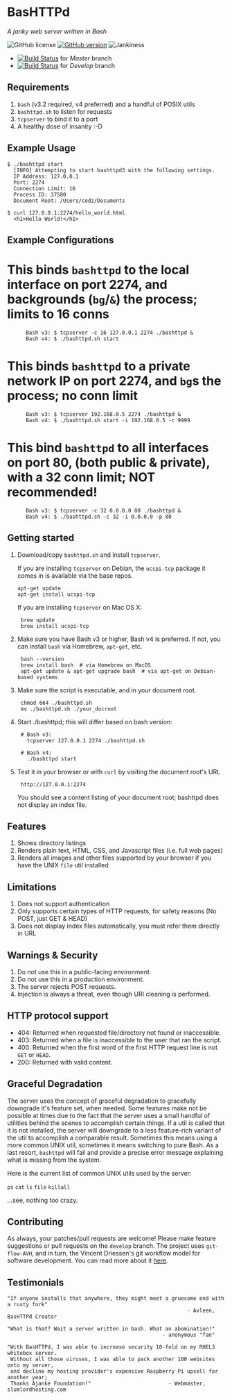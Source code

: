 # BasHTTPd
*A janky web server written in Bash*

![GitHub license](https://img.shields.io/badge/license-MIT-blue.svg)
[![GitHub version](https://badge.fury.io/gh/AjankeFoundation%2Fbashttpd.svg)](https://badge.fury.io/gh/AjankeFoundation%2Fbashttpd)
![Jankiness](https://img.shields.io/badge/bash-3.2+-orange.svg)

- [![Build Status](https://travis-ci.org/AjankeFoundation/bashttpd.svg?branch=master)](https://travis-ci.org/AjankeFoundation/bashttpd) for *Master* branch
- [![Build Status](https://travis-ci.org/AjankeFoundation/bashttpd.svg?branch=develop)](https://travis-ci.org/AjankeFoundation/bashttpd) for *Develop* branch

Requirements
-------------

   1. `bash` (v3.2 required, v4 preferred) and a handful of POSIX utils
   2. `bashttpd.sh` to listen for requests
   3. `tcpserver` to bind it to a port
   4. A healthy dose of insanity :-D
  
Example Usage
---------

    $ ./bashttpd start
      [INFO] Attempting to start bashttpd3 with the following settings.
      IP Address: 127.0.0.1
      Port: 2274
      Connection Limit: 16
      Process ID: 37580
      Document Root: /Users/codz/Documents

    $ curl 127.0.0.1:2274/hello_world.html
      <h1>Hello World!</h1>

Example Configurations
---------

  # This binds `bashttpd` to the local interface on port 2274, and backgrounds (`bg`/`&`) the process; limits to 16 conns

          Bash v3: $ tcpserver -c 16 127.0.0.1 2274 ./bashttpd &
          Bash v4: $ ./bashttpd.sh start 
    
  # This binds `bashttpd` to a private network IP on port 2274, and `bg`s the process; no conn limit

          Bash v3: $ tcpserver 192.168.0.5 2274 ./bashttpd &
          Bash v4: $ ./bashttpd.sh start -i 192.168.0.5 -c 9999
    
  # This bind `bashttpd` to all interfaces on port 80, (both public & private), with a 32 conn limit; NOT recommended!

          Bash v3: $ tcpserver -c 32 0.0.0.0 80 ./bashttpd &
          Bash v4: $ ./bashttpd.sh -c 32 -i 0.0.0.0 -p 80

Getting started
----------------

  1. Download/copy `bashttpd.sh` and install `tcpserver`.
  
      If you are installing `tcpserver` on Debian, the `ucspi-tcp` package it comes in is available via the base repos.

         apt-get update
         apt-get install ucspi-tcp

      If you are installing `tcpserver` on Mac OS X:
      
          brew update
          brew install ucspi-tcp
          
  2. Make sure you have Bash v3 or higher, Bash v4 is preferred. If not, you can install `bash` via Homebrew, `apt-get`, etc.
  
          bash --version
          brew install bash  # via Homebrew on MacOS
          apt-get update & apt-get upgrade bash  # via apt-get on Debian-based systems
          
  3. Make sure the script is executable, and in your document root.
  
          chmod 664 ./bashttpd.sh
          mv ./bashttpd.sh ./your_docroot
  
  4. Start ./bashttpd; this will differ based on bash version:
  
          # Bash v3: 
            tcpserver 127.0.0.1 2274 ./bashttpd.sh
            
          # Bash v4:
            ./bashttpd start

  5. Test it in your browser or with `curl` by visiting the document root's URL
  
          http://127.0.0.1:2274

     You should see a content listing of your document root; bashttpd does not display an index file.
      
Features
---------

  1. Shows directory listings
  2. Renders plain text, HTML, CSS, and Javascript files (i.e. full web pages)
  3. Renders all images and other files supported by your browser if you have the UNIX `file` util installed

Limitations
------------

  1. Does not support authentication
  2. Only supports certain types of HTTP requests, for safety reasons (No POST, just GET & HEAD)
  3. Does not display index files automatically, you must refer them directly in URL

Warnings & Security
--------

  1. Do not use this in a public-facing environment.
  2. Do not use this in a production environment.
  3. The server rejects POST requests.
  4. Injection is always a threat, even though URI cleaning is performed.

HTTP protocol support
---------------------

  - 404: Returned when requested file/directory not found or inaccessible.
  - 403: Returned when a file is inaccessible to the user that ran the script.
  - 400: Returned when the first word of the first HTTP request line is not `GET` or `HEAD`.
  - 200: Returned with valid content.
  
Graceful Degradation
----------

The server uses the concept of graceful degradation to gracefully downgrade it's feature set, when needed. Some features make not be possible at times due to the fact that the server uses a small handful of utilities behind the scenes to accomplish certain things. If a util is called that it is not installed, the server will downgrade to a less feature-rich variant of the util to accomplish a comparable result. Sometimes this means using a more common UNIX util, sometimes it means switching to pure Bash. As a last resort, `bashttpd` will fail and provide a precise error message explaining what is missing from the system.

Here is the current list of common UNIX utils used by the server:

`ps`  `cat`  `ls`  `file`  `killall` 

...see, nothing too crazy.
  
Contributing
---------------------

As always, your patches/pull requests are welcome! Please make feature suggestions or pull requests on the `develop` branch. The project uses `git-flow-AVH`, and in turn, the Vincent Driessen's git workflow model for software development. You can read more about it [here](http://nvie.com/posts/a-successful-git-branching-model/).

Testimonials
------------

    "If anyone installs that anywhere, they might meet a gruesome end with a rusty fork"
                                                              - Avleen, BasHTTPd Creator

    "What is that? Wait a server written in bash. What an abomination!"
                                                      - anonymous "fan"
                                                      
    "With BasHTTPd, I was able to increase security 10-fold on my RHEL3 whitebox server. 
     Without all those viruses, I was able to pack another 100 websites onto my server,
     and decline my hosting provider's expensive Raspberry Pi upsell for another year;
     Thanks Ajanke Foundation!"                         - Webmaster, slumlordhosting.com
            
